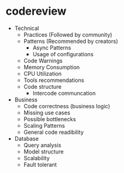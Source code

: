 # codereview

- Technical
    - Practices (Followed by community)
    - Patterns (Recommended by creators)
        - Async Patterns
        - Usage of configurations
    - Code Warnings
    - Memory Consumption
    - CPU Utilization
    - Tools recommendations
    - Code structure
        - Intercode communcation
- Business
    - Code correctness (business logic)
    - Missing use cases
    - Possible bottlenecks
    - Scaling Patterns
    - General code readibility
- Database
    - Query analysis
    - Model structure
    - Scalability
    - Fault tolerant
    

